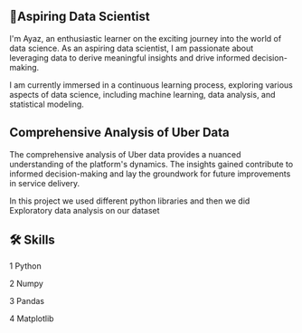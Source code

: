 
## 🚀Aspiring Data Scientist
I'm Ayaz, an enthusiastic learner on the exciting journey into the world of data science. As an aspiring data scientist, I am passionate about leveraging data to derive meaningful insights and drive informed decision-making.

I am currently immersed in a continuous learning process, exploring various aspects of data science, including machine learning, data analysis, and statistical modeling.


## Comprehensive Analysis of Uber Data

The comprehensive analysis of Uber data provides a nuanced understanding of the platform's dynamics. The insights gained contribute to informed decision-making and lay the groundwork for future improvements in service delivery.

In this project we used different python libraries and then we did Exploratory data analysis on our dataset


## 🛠 Skills
1 Python

2 Numpy

3 Pandas

4 Matplotlib

